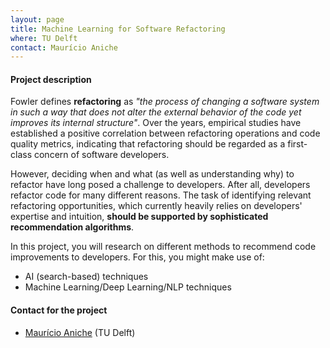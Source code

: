 ```yaml
---
layout: page
title: Machine Learning for Software Refactoring
where: TU Delft
contact: Maurício Aniche
---
```


#### Project description

Fowler defines **refactoring** as 
_"the process of changing a software system in such a way that does not alter the external behavior of the code yet improves its internal structure"_. 
Over the years, empirical studies have established a positive correlation between refactoring operations and code quality metrics, indicating that refactoring should be regarded as a first-class concern of software developers. 

However, deciding when and what (as well as understanding why) to refactor have long posed a challenge 
to developers.
After all, 
developers refactor code for many different reasons. 
The task of identifying relevant refactoring opportunities, 
which currently heavily relies on developers' expertise and intuition, 
**should be supported by sophisticated recommendation algorithms**. 

In this project, you will research on different methods to recommend
code improvements to developers. For this, you might make use of:

* AI (search-based) techniques
* Machine Learning/Deep Learning/NLP techniques


#### Contact for the project

* [Maurício Aniche](http://www.mauricioaniche.com) (TU Delft)

